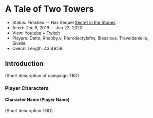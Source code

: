 # A Tale of Two Towers

* Status: Finished -- Has Sequel [Secret in the Stones](../24%20-%20Secret%20in%20the%20Stones)
* Aired: Dec 9, 2019 -- Jun 22, 2020
* View: [Youtube](https://www.youtube.com/watch?v=WKav_rXcc1U&list=PLfASEnzB7i1YQKOHCY4ehR9I1lIwsK7o0) + [Twitch](https://www.twitch.tv/collections/Oz0EOvtm5xWrvw)
* Players: Datto, Rhabby_v, Pterodactylsftw, Blessious, Traveldanielle, Sivelle
* Overall Length: 43:49:58

## Introduction

(Short description of campaign TBD)

### Player Characters

#### Character Name (Player Name)

(Short description TBD)
